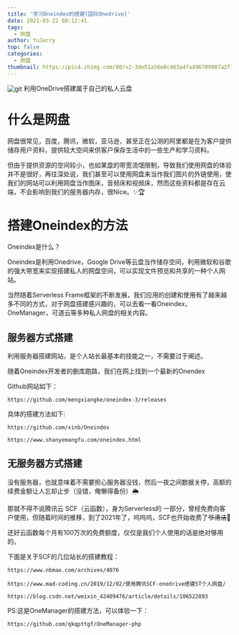 ```yaml
---
title: '学习Oneindex的搭建[国际Onedrive]'
date: 2021-03-22 08:12:41
tags:
  - 网盘
author: YuJerry
top: false
categories:
  - 网盘
thumbnail: https://pic4.zhimg.com/80/v2-3de51a56e8c463a4fa496709987a2f72_720w.png
---
```


<img src="https://pic4.zhimg.com/80/v2-3de51a56e8c463a4fa496709987a2f72_720w.png"  alt="git" align=center />
利用OneDrive搭建属于自己的私人云盘

<!-- more -->

# 什么是网盘

网盘很常见，百度，腾讯，微软，亚马逊，甚至正在公测的阿里都是在为客户提供储存用户资料，提供较大空间来供客户保存生活中的一些生产和学习资料。

但由于提供资源的空间较小，也如某盘的带宽流氓限制，导致我们使用网盘的体验并不是很好，再往深处说，我们甚至可以使用网盘来当作我们图片的外链使用，使我们的网站可以利用网盘当作图床，音频床和视频床，然而这些资料都是存在云端，不会影响到我们的服务器内存，很Nice。✨🏆

# 搭建Oneindex的方法

Oneindex是什么？

Oneindex是利用Onedrive，Google Drive等云盘当作储存空间，利用微软和谷歌的强大带宽来实现搭建私人的网盘空间，可以实现文件预览和共享的一种个人网站。

当然随着Serverless Frame框架的不断发展，我们应用的创建和使用有了越来越多不同的方式，对于网盘搭建感兴趣的，可以去看一看Oneindex，OneManager，可道云等多种私人网盘的相关内容。

## 服务器方式搭建

利用服务器搭建网站，是个人站长最基本的技能之一，不需要过于阐述。

随着Oneindex开发者的删库跑路，我们在网上找到一个最新的Onendex

Github网站如下：

`https://github.com/mengxiangke/oneindex-3/releases`

具体的搭建方法如下:

`https://github.com/xinb/Oneindex`

`https://www.shanyemangfu.com/oneindex.html`



## 无服务器方式搭建

没有服务器，也就意味着不需要担心服务器没钱，然后一夜之间数据关停，高额的续费金额让人忘却止步（没错，俺懒得备份）🌦

那就不得不说腾讯云 SCF（云函数），身为Serverless的 一部分，曾经免费向客户使用，但随着时间的推移，到了2021年了，呜呜呜，SCF也开始收费了~~爷清洁~~🤣

还好云函数每个月有100万次的免费额度，仅仅是我们个人使用的话是绝对够用的。

下面是关于SCF的几位站长的搭建教程：

`https://www.nbmao.com/archives/4076`

`https://www.mad-coding.cn/2019/12/02/使用腾讯SCF-onedrive搭建5T个人网盘/`

`https://blog.csdn.net/weixin_42409476/article/details/106522893`

PS:这是OneManager的搭建方法，可以体验一下：

`https://github.com/qkqpttgf/OneManager-php`

